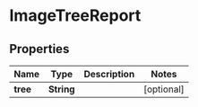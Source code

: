 

# ImageTreeReport


## Properties

| Name | Type | Description | Notes |
|------------ | ------------- | ------------- | -------------|
|**tree** | **String** |  |  [optional] |



